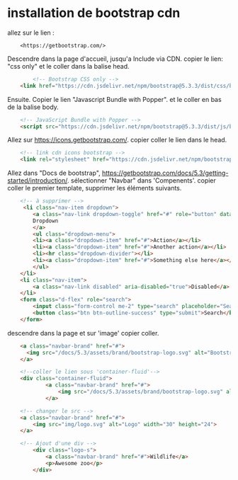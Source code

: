 # installation de bootstrap cdn

allez sur le lien :

```text
    <https://getbootstrap.com/>
```

Descendre dans la page d'accueil, jusqu'a Include via CDN.
copier le lien: "css only" et le coller dans la balise head.

```html
        <!-- Bootstrap CSS only -->
    <link href="https://cdn.jsdelivr.net/npm/bootstrap@5.3.3/dist/css/bootstrap.min.css" rel="stylesheet" integrity="sha384-QWTKZyjpPEjISv5WaRU9OFeRpok6YctnYmDr5pNlyT2bRjXh0JMhjY6hW+ALEwIH" crossorigin="anonymous">
```

Ensuite.
Copier le lien "Javascript Bundle with Popper". et le coller en bas de la balise body.

```html
    <!-- JavaScript Bundle with Popper -->
    <script src="https://cdn.jsdelivr.net/npm/bootstrap@5.3.3/dist/js/bootstrap.bundle.min.js" integrity="sha384-YvpcrYf0tY3lHB60NNkmXc5s9fDVZLESaAA55NDzOxhy9GkcIdslK1eN7N6jIeHz" crossorigin="anonymous"></script>
```

Allez sur <https://icons.getbootstrap.com/>.
copier coller le lien dans le head.

```html
    <!-- link cdn icons bootstrap -->
    <link rel="stylesheet" href="https://cdn.jsdelivr.net/npm/bootstrap-icons@1.11.3/font/bootstrap-icons.min.css">
```

Allez dans "Docs de bootstrap", <https://getbootstrap.com/docs/5.3/getting-started/introduction/>.
sélectionner "Navbar" dans 'Compenents'.
copier coller le premier template, supprimer les éléments suivants.

```html
    <!-- à supprimer -->
     <li class="nav-item dropdown">
        <a class="nav-link dropdown-toggle" href="#" role="button" data-bs-toggle="dropdown" aria-expanded="false">
        Dropdown
        </a>
        <ul class="dropdown-menu">
        <li><a class="dropdown-item" href="#">Action</a></li>
        <li><a class="dropdown-item" href="#">Another action</a></li>
        <li><hr class="dropdown-divider"></li>
        <li><a class="dropdown-item" href="#">Something else here</a></li>
        </ul>
    </li>
    <li class="nav-item">
        <a class="nav-link disabled" aria-disabled="true">Disabled</a>
    </li>
    <form class="d-flex" role="search">
        <input class="form-control me-2" type="search" placeholder="Search" aria-label="Search">
        <button class="btn btn-outline-success" type="submit">Search</button>
    </form>
```

descendre dans la page et sur 'image' copier coller.

```html
    <a class="navbar-brand" href="#">
      <img src="/docs/5.3/assets/brand/bootstrap-logo.svg" alt="Bootstrap" width="30" height="24">
    </a>

    <!--coller le lien sous 'container-fluid'-->
    <div class="container-fluid">
            <a class="navbar-brand" href="#">
                <img src="/docs/5.3/assets/brand/bootstrap-logo.svg" alt="Bootstrap" width="30" height="24">
            </a>

    <!-- changer le src -->
    <a class="navbar-brand" href="#">
        <img src="img/logo.svg" alt="Logo" width="30" height="24">
    </a>

    <!-- Ajout d'une div -->
        <div class="logo-s">
            <a class="navbar-brand" href="#">Wildlife</a>
            <p>Awesome zoo</p>
        </div>
```
